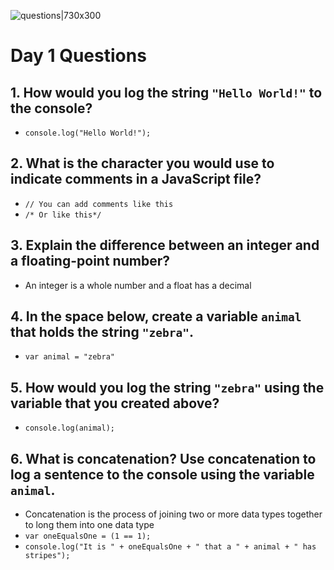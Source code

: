 ![questions|730x300](https://citydadsgroup.com/nyc/wp-content/uploads/sites/2/2017/06/questions-scrabble.jpg)

# Day 1 Questions

## 1. How would you log the string `"Hello World!"` to the console?
  - `console.log("Hello World!");`
## 2. What is the character you would use to indicate comments in a JavaScript file?
- `// You can add comments like this`
- `/* Or like this*/`
## 3. Explain the difference between an integer and a floating-point number?
- An integer is a whole number and a float has a decimal
## 4. In the space below, create a variable `animal` that holds the string `"zebra"`.
- `var animal = "zebra"`
## 5. How would you log the string `"zebra"` using the variable that you created above?
- `console.log(animal);`
## 6. What is concatenation? Use concatenation to log a sentence to the console using the variable `animal`.
- Concatenation is the process of joining two or more data types together to long them into one data type
- `var oneEqualsOne = (1 == 1);`
- `console.log("It is " + oneEqualsOne + " that a " + animal + " has stripes");`

